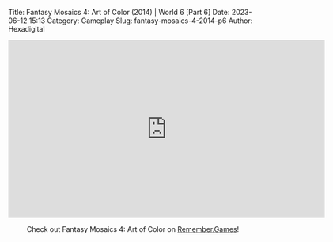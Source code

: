 Title: Fantasy Mosaics 4: Art of Color (2014) | World 6 [Part 6]
Date: 2023-06-12 15:13
Category: Gameplay
Slug: fantasy-mosaics-4-2014-p6
Author: Hexadigital

<center><iframe src="https://www.youtube.com/embed/T2g8bSbyCx4?feature=oembed" allow="accelerometer; autoplay; encrypted-media; gyroscope; picture-in-picture" width="640" height="360" frameborder="0"></iframe>

Check out Fantasy Mosaics 4: Art of Color on [Remember.Games](https://remember.games/game/7223/fantasy-mosaics-4-art-of-color/)!</center>